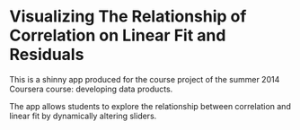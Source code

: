# Visualizing The Relationship of Correlation on Linear Fit and Residuals

This is a shinny app produced for the course project of the summer 2014 Coursera course: developing data products. 

The app allows students to explore the relationship between correlation and linear fit by dynamically altering sliders.

